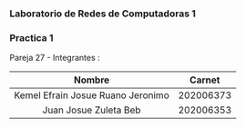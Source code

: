 ### Laboratorio de Redes de Computadoras 1 

### Practica 1


Pareja 27 - Integrantes  :

| Nombre           | Carnet       |
|:----------------:|:------------:|
|Kemel Efrain Josue Ruano Jeronimo | 202006373 |
|Juan Josue Zuleta Beb | 202006353 |